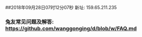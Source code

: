 ##2018年09月28日07时12分07秒 新址: 159.65.211.235
### 兔友常见问题及解答: https://github.com/wanggonging/d/blob/w/FAQ.md
